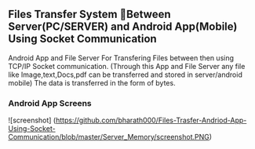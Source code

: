 ## Files Transfer System Between Server(PC/SERVER) and Android App(Mobile) Using Socket Communication
Android App and File Server For Transfering Files between then using TCP/IP Socket communication. (Through this App and File Server any file like Image,text,Docs,pdf can be transferred and stored in server/android mobile) The data is transferred in the form of bytes.

### Android App Screens
![screenshot] (https://github.com/bharath000/Files-Trasfer-Andriod-App-Using-Socket-Communication/blob/master/Server_Memory/screenshot.PNG)